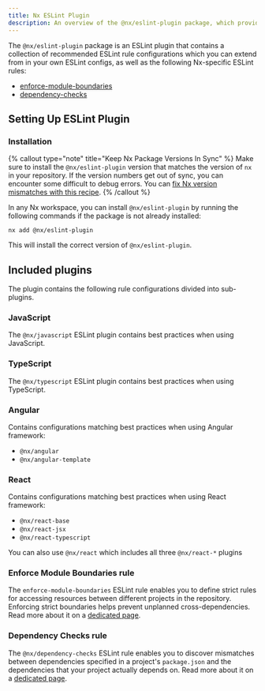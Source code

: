 ```yaml
---
title: Nx ESLint Plugin
description: An overview of the @nx/eslint-plugin package, which provides recommended ESLint configurations and Nx-specific rules for enforcing module boundaries and dependency checks.
---
```


The `@nx/eslint-plugin` package is an ESLint plugin that contains a collection of recommended ESLint rule configurations which you can extend from in your own ESLint configs, as well as the following Nx-specific ESLint rules:

- [enforce-module-boundaries](#enforce-module-boundaries-rule)
- [dependency-checks](#dependency-checks-rule)

## Setting Up ESLint Plugin

### Installation

{% callout type="note" title="Keep Nx Package Versions In Sync" %}
Make sure to install the `@nx/eslint-plugin` version that matches the version of `nx` in your repository. If the version numbers get out of sync, you can encounter some difficult to debug errors. You can [fix Nx version mismatches with this recipe](/recipes/tips-n-tricks/keep-nx-versions-in-sync).
{% /callout %}

In any Nx workspace, you can install `@nx/eslint-plugin` by running the following commands if the package is not already installed:

```shell {% skipRescope=true %}
nx add @nx/eslint-plugin
```

This will install the correct version of `@nx/eslint-plugin`.

## Included plugins

The plugin contains the following rule configurations divided into sub-plugins.

### JavaScript

The `@nx/javascript` ESLint plugin contains best practices when using JavaScript.

### TypeScript

The `@nx/typescript` ESLint plugin contains best practices when using TypeScript.

### Angular

Contains configurations matching best practices when using Angular framework:

- `@nx/angular`
- `@nx/angular-template`

### React

Contains configurations matching best practices when using React framework:

- `@nx/react-base`
- `@nx/react-jsx`
- `@nx/react-typescript`

You can also use `@nx/react` which includes all three `@nx/react-*` plugins

### Enforce Module Boundaries rule

The `enforce-module-boundaries` ESLint rule enables you to define strict rules for accessing resources between different projects in the repository. Enforcing strict boundaries helps prevent unplanned cross-dependencies. Read more about it on a [dedicated page](/technologies/eslint/eslint-plugin/recipes/enforce-module-boundaries).

### Dependency Checks rule

The `@nx/dependency-checks` ESLint rule enables you to discover mismatches between dependencies specified in a project's `package.json` and the dependencies that your project actually depends on. Read more about it on a [dedicated page](/technologies/eslint/eslint-plugin/recipes/dependency-checks).
